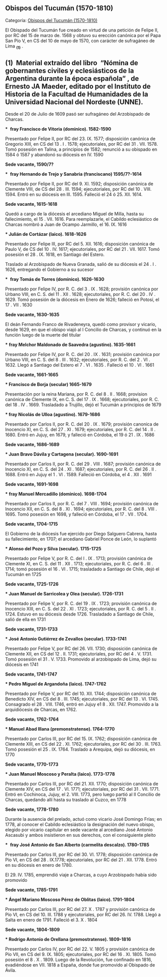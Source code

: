 ## Obispos del Tucumán (1570-1810)

Categoría: [Obispos del Tucumán (1570-1810)](http://descubrircorrientes.com.ar/2012/index.php/3033-cronologias/cronologias-del-periodo-colonial/nomina-de-autoridades-eclesiasticas/obispos/obispos-del-tucuman-1570-1810)

El Obispado del Tucumán fue creado en virtud de una petición de Felipe II, por RC del 15 de marzo de. 1568 y obtuvo su erección canónica por el Papa San Pío V, en CS del 10 de mayo de 1570, con carácter de sufragáneo de Lima <sub><strong><span><span>(1)</span></span></strong></sub> .

## **(1)**  Material extraído del libro  “Nómina de gobernantes civiles y eclesiásticos de la Argentina durante la época española” , de Ernesto JA Maeder, editado por el Instituto de Historia de la Facultad de Humanidades de la Universidad Nacional del Nordeste (UNNE).

Desde el 20 de Julio de 1609 pasó ser sufragáneo del Arzobispado de Charcas.

**\***  **fray Francisco de Vitoria (dominico). 1582-1590**

Presentado por Felipe II, por RC del 23. IX. 1577; disposición canónica de Gregorio XIII, en CS del 13 . I . 1578; ejecutoriales, por RC del 31 . VII. 1578\. Tomó posesión en Talina, a principios de 1582; renunció a su obispado en 1584 ó 1587 y abandonó su diócesis en IV. 1590

**Sede vacante, 1590/7?**

**\***  **fray Hernando de Trejo y Sanabria (franciscano) 1595/7?-1614**

Presentado por Felipe II, por RC del 9. XI. 1592; disposición canónica de Clemente VIII, de CS del 28 . III. 1594; ejecutoriales, por RC del 10 . VIII. 1594\. Entró en su diócesis en III. 1595\. Falleció el 24 ó 25. XII. 1614.

**Sede vacante, 1615-1618**  

Quedó a cargo de la diócesis el arcediano Miguel de Milla, hasta su fallecimiento, el 15 . VII. 1616\. Para reemplazarle, el Cabildo eclesiástico de Charcas nombró a Juan de Ocampo Jarmillo, el 16. IX. 1616

**\* Julián de Cortázar (laico). 1618-1626**

Presentado por Felipe III, por RC del 5. XII. 1616; disposición canónica de Paulo V, de CS del 10 . IV. 1617; ejecutoriales, por RC del 21 . VII. 1617\. Tomó posesión el 28 . IX. 1618, en Santiago del Estero.

Traslado al Arzobispado de Nueva Granada, salió de su diócesis el 24 . I . 1626, entregando el Gobierno a su sucesor

**\***  **fray Tomás de Torres (dominico). 1626-1630**

Presentado por Felipe IV, por R. C. del 3 . IX . 1628; provisión canónica por Urbano VIII, en C. S. del 11 . XII . 1628; ejecutoriales, por R. C. del 20 . IV . 1629. Tomó posesión de la diócesis en Enero de 1626; falleció en Potosí, el 17 . VII . 1630

**Sede vacante, 1630-1635**

El deán Fernando Franco de Rivadeneyra, quedó como provisor y vicario, desde 1629, en que el obispo viajó al I Concilio de Charcas, y continuó en la función luego de la muerte del titular

**\*** **fray Melchor Maldonado de Saavedra (agustino). 1635-1661**

Presentado por Felipe IV, por R. C. del 20 . IX . 1631; provisión canónica por Urbano VIII, en C. S. del 8 . III . 1632; ejecutoriales, por R. C. del 2 . VI . 1632. Llegó a Santiago del Estero el 7 . VI . 1635 . Falleció el 10 . VI . 1661

**Sede vacante, 1661-1665**

**\* Francisco de Borja (secular) 1665-1679**

Presentación por la reina Mariana, por R. C. del 8 . II . 1668; provision canónica de Clemente IX, en C. S. del 17 . IX . 1668; ejecutoriales, por R. C. del 18 . IV . 1669. Trasladado a Trujillo, dejó el Tucumán a principios de 1679

**\* fray Nicolás de Ulloa (agustino). 1679-1686**

Presentado por Carlos II, por R. C. del 20 . IX . 1679; provisión canonica de Inocencio XI, en C. S. del 27 . XI . 1679; ejecutoriales, por R. C. del 14 . II . 1680. Entró en Jujuy, en 1679, y falleció en Córdoba, el 19 ó 21 . IX . 1686

**Sede vacante, 1686-1689**

**\* Juan Bravo Dávila y Cartagena (secular). 1690-1691**

Presentado por Carlos II, por R. C. del 29 . VIII . 1687; provisión canónica de Inocencio XI, en C. S. del 24 . XI . 1687; ejecutoriales, por R. C. del 26 . II . 1688. Entró en Jujuy el 1 . VI . 1589. Falleció en Córdoba, el 4 . XII . 1691

**Sede vacante, 1691-1698**

**\*** **fray Manuel Mercadillo (dominico). 1698-1704**

Presentado por Carlos II, por R. C. del 7 . VIII . 1694; provisión canónica de Inocencio XII, en C. S. del 8 . XI . 1694; ejecutoriales, por R. C. del 8 . VIII . 1695. Tomó posesión en 1698, y falleció en Córdoba, el 17 . VII . 1704.

**Sede vacante, 1704-1715**

El Gobierno de la diócesis fue ejercido por Diego Salguero Cabrera, hasta su fallecimiento, en 1707; el arcediano Gabriel Ponce de León, lo suplantó

**\* Alonso del Pozo y Silva (secular). 1715-1725**

Presentado por Felipe V, por R. C. del l . IX . 1713; provisión canónica de Clemente XI, en C. S. del 11 . XII . 1713; ejecutoriales, por R. C. del 6 . III . 1714; tomó posesión el 16 . VI . 1715; trasladado a Santiago de Chile, dejó el Tucumán en 1725

**Sede vacante, 1725-1726**

**\* Juan Manuel de Sarricolea y Olea (secular). 1726-1731**

Presentado por Felipe V, por R. C. del 19 . IX . 1723; provisión canónica de Inocencio XIII, en C. S. del 22 . XI . 1723; ejecutoriales, por R. C. del 5 . II . 1724. Estuvo en su diócesis desde 1726. Trasladado a Santiago de Chile, salió de ella en 1731

**Sede vacante, 1731-1733**

**\* José Antonio Gutiérrez de Zevallos (secular). 1733-1741**

Presentado por Felipe V, por RC del 26. VII. 1730; disposición canónica de Clemente XII, en CS del 12 . II. 1731; ejecutoriales, por RC del 4 . V. 1731\. Tomó posesión el 31 . V. 1733\. Promovido al arzobispado de Lima, dejó su diócesis en 1741

**Sede vacante, 1741-1747**

**\* Pedro Miguel de Argandoña (laico). 1747-1762**

Presentado por Felipe V, por RC del 10. XII. 1744; disposición canónica de Benedicto XIV, en CS del 8 . III. 1745; ejecutoriales, por RC del 13 . VI. 1745\. Consagrado el 28 . VIII. 1746, entró en Jujuy e1 8 . XII. 1747\. Promovido a la arquidiócesis de Charcas, en 1762.

**Sede vacante, 1762-1764**

**\* Manuel Abad Illana (premonstratense). 1764-1770**

Presentado por Carlos III, por RC del 15. IX. 1762; disposición canónica de Clemente XIII, en CS del 22 . XI. 1762; ejecutoriales, por RC del 30 . III. 1763\. Tomó posesión el 25 . IX. 1764\. Traslado a Arequipa, dejó su diócesis, en 1770

**Sede vacante, 1770-1773**

**\* Juan Manuel Moscoso y Peralta (laico). 1773-1778**

Presentado por Carlos III, por RC del 21. XII. 1770; disposición canónica de Clemente XIV, en CS del 17 . VI. 1771; ejecutoriales, por RC del 31 . VII. 1771\. Entró en Cochinoca, Jujuy, el 2. VIII. 1773, pero luego partió al II Concilio de Charcas, quedando allí hasta su traslado al Cuzco, en 1778

**Sede vacante, 1778-1780**

Durante la ausencia del prelado, actuó como vicario José Domingo Frías; en 1778, al conocer el Cabildo eclesiástico la designación del nuevo obispo, elegido por vicario capitular en sede vacante al arcediano José Antonio Ascasubi y ambos insistieron en sus derechos, con el consiguiente pleito

**\***  **fray José Antonio de San Alberto (carmelita descalzo). 1780-1785**

Presentado por Carlos III, por RC del 30. VI. 1778; disposición canónica de Pío VI, en CS del 28 . IX.1778; ejecutoriales, por RC del 21 . XII. 1778\. Entró en su diócesis en enero de 1780.

El 29. IV. 1785, emprendió viaje a Charcas, a cuyo Arzobispado había sido promovido

**Sede vacante, 1785-1791**

**\* Ángel Mariano Moscoso Pérez de Oblitas (laico). 1791-1804**

Presentado por Carlos III, por RC del 27. X . 1787 y provisión canónica de Pío VI, en CS del 10. III. 1788 y ejecutoriales, por RC del 26. IV. 1788\. Llegó a Salta en enero de 1791. Falleció el 3. X . 1804

**Sede vacante, 1804-1809**

**\* Rodrigo Antonio de Orellana (premostratense). 1809-1816**

Presentado por Carlos IV, por RC del 22. V. 1805 y provisión canónica de Pío VII, en CS del 9. IX. 1805; ejecutoriales, por RC del 16 . XI. 1805\. Tomó posesión el 8 . X . 1809\. Luego de la Revolución, fue confinado en 1816, evadiéndose en VII. 1818 a España, donde fue promovido al Obispado de Ávila.
